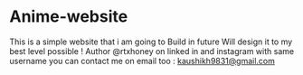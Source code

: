 # Anime-website
This is a simple website that i am going to Build in future Will design it to my best level possible ! Author @rtxhoney on linked in and instagram with same username you can contact me on email too : kaushikh9831@gmail.com
